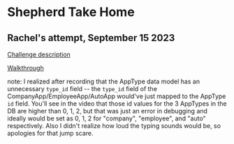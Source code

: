 # Shepherd Take Home
## Rachel's attempt, September 15 2023

[Challenge description](https://docs.google.com/document/d/1O87BWg-2G78gHuCK2ODyRSZER90_K4U4aP2y0OvN9SQ/edit)

[Walkthrough](https://www.loom.com/share/Rachels-Approach-to-the-Shepherd-Take-Home-21fbbf4dadf04cab8cd9feb0eb6ce620?sid=818dddbd-910b-46f5-8597-fd77c412454d)

note: I realized after recording that the AppType data model has an unnecessary `type_id` field -- the `type_id` field of the CompanyApp/EmployeeApp/AutoApp would've just mapped to the AppType `id` field. You'll see in the video that those id values for the 3 AppTypes in the DB are higher than 0, 1, 2, but that was just an error in debugging and ideally would be set as 0, 1, 2 for "company", "employee", and "auto" respectively. Also I didn't realize how loud the typing sounds would be, so apologies for that jump scare.

